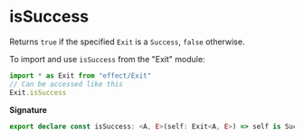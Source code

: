 # isSuccess

Returns `true` if the specified `Exit` is a `Success`, `false` otherwise.

To import and use `isSuccess` from the "Exit" module:

```ts
import * as Exit from "effect/Exit"
// Can be accessed like this
Exit.isSuccess
```

**Signature**

```ts
export declare const isSuccess: <A, E>(self: Exit<A, E>) => self is Success<A, E>
```
